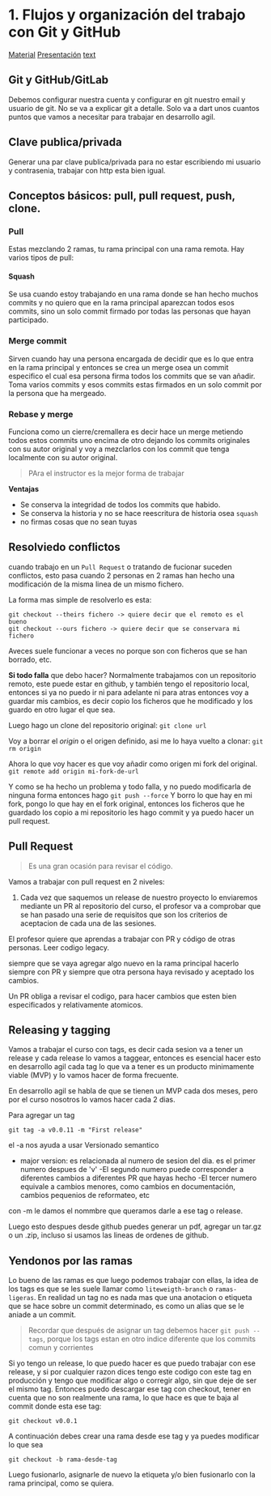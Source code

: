 # 1. Flujos y organización del trabajo con Git y GitHub

[Material](https://jj.github.io/curso-tdd/temas/git.html)
[Presentación](https://jj.github.io/curso-tdd/preso/git)
[text](https://www.youtube.com/watch?v=Kfzesb-wC5g&t=593s)

## Git y GitHub/GitLab

Debemos configurar nuestra cuenta y configurar en git nuestro email y usuario de git.
No se va a explicar git a detalle. Solo va a dart unos cuantos puntos que vamos a necesitar para trabajar en desarrollo agil.

## Clave publica/privada

Generar una par clave publica/privada para no estar escribiendo mi usuario y contrasenia, trabajar con http esta bien igual.

## Conceptos básicos: pull, pull request, push, clone.

### Pull

Estas mezclando 2 ramas, tu rama principal con una rama remota.
Hay varios tipos de pull:

#### Squash

Se usa cuando estoy trabajando en una rama donde se han hecho muchos commits y no quiero que en la rama principal aparezcan todos esos commits, sino un solo commit firmado por todas las personas que hayan participado.

### Merge commit

Sirven cuando hay una persona encargada de decidir que es lo que entra en la rama principal y entonces se crea un merge osea un commit especifico el cual esa persona firma todos los commits que se van añadir. Toma varios commits y esos commits estas firmados en un solo commit por la persona que ha mergeado.

### Rebase y merge

Funciona como un cierre/cremallera es decir hace un merge metiendo todos estos commits uno encima de otro dejando los commits originales con su autor original y voy a mezclarlos con los commit que tenga localmente con su autor original.

> PAra el instructor es la mejor forma de trabajar

**Ventajas**

- Se conserva la integridad de todos los commits que habido.
- Se conserva la historia y no se hace reescritura de historia osea `squash`
- no firmas cosas que no sean tuyas

## Resolviedo conflictos

cuando trabajo en un `Pull Request` o tratando de fucionar suceden conflictos, esto pasa cuando 2 personas en 2 ramas han hecho una modificación de la misma linea de un mismo fichero.

La forma mas simple de resolverlo es esta:

```shell
git checkout --theirs fichero -> quiere decir que el remoto es el bueno
git checkout --ours fichero -> quiere decir que se conservara mi fichero
```

Aveces suele funcionar a veces no porque son con ficheros que se han borrado, etc.

**Si todo falla** que debo hacer?
Normalmente trabajamos con un repositorio remoto, este puede estar en github, y también tengo el repositorio local, entonces si ya no puedo ir ni para adelante ni para atras entonces voy a guardar mis cambios, es decir copio los ficheros que he modificado y los guardo en otro lugar el que sea.

Luego hago un clone del repositorio original:
`git clone url`

Voy a borrar el _origin_ o el origen definido, asi me lo haya vuelto a clonar:
`git rm origin`

Ahora lo que voy hacer es que voy añadir como origen mi fork del original.
`git remote add origin mi-fork-de-url`

Y como se ha hecho un problema y todo falla, y no puedo modificarla de ninguna forma entonces hago
`git push --force`
Y borro lo que hay en mi fork, pongo lo que hay en el fork original, entonces los ficheros que he guardado los copio a mi repositorio les hago commit y ya puedo hacer un pull request.

## Pull Request

> Es una gran ocasión para revisar el código.

Vamos a trabajar con pull request en 2 niveles:

1. Cada vez que saquemos un release de nuestro proyecto lo enviaremos mediante un PR al repositorio del curso, el profesor va a comprobar que se han pasado una serie de requisitos que son los criterios de aceptacion de cada una de las sesiones.

El profesor quiere que aprendas a trabajar con PR y código de otras personas. Leer codigo legacy.

siempre que se vaya agregar algo nuevo en la rama principal hacerlo siempre con PR y siempre que otra persona haya revisado y aceptado los cambios.

Un PR obliga a revisar el codigo, para hacer cambios que esten bien especificados y relativamente atomicos.

## Releasing y tagging

Vamos a trabajar el curso con tags, es decir cada sesion va a tener un release y cada release lo vamos a taggear, entonces es esencial hacer esto en desarrollo agil cada tag lo que va a tener es un producto minimamente viable (MVP) y lo vamos hacer de forma frecuente.

En desarrollo agil se habla de que se tienen un MVP cada dos meses, pero por el curso nosotros lo vamos hacer cada 2 dias.

Para agregar un tag

```shell
git tag -a v0.0.11 -m "First release"
```

el -a nos ayuda a usar Versionado semantico

- major version: es relacionada al numero de sesion del dia. es el primer numero despues de 'v'
  -El segundo numero puede corresponder a diferentes cambios a diferentes PR que hayas hecho
  -El tercer numero equivale a cambios menores, como cambios en documentación, cambios pequenios de reformateo, etc

con -m le damos el nommbre que queramos darle a ese tag o release.

Luego esto despues desde github puedes generar un pdf, agregar un tar.gz o un .zip, incluso si usamos las lineas de ordenes de github.

## Yendonos por las ramas

Lo bueno de las ramas es que luego podemos trabajar con ellas, la idea de los tags es que se les suele llamar como `liteweigth-branch` o `ramas-ligeras`. En realidad un tag no es nada mas que una anotacion o etiqueta que se hace sobre un commit determinado, es como un alias que se le aniade a un commit.

> Recordar que después de asignar un tag debemos hacer `git push --tags`, porque los tags estan en otro indice diferente que los commits comun y corrientes

Si yo tengo un release, lo que puedo hacer es que puedo trabajar con ese release, y si por cualquier razon dices tengo este codigo con este tag en producción y tengo que modificar algo o corregir algo, sin que deje de ser el mismo tag. Entonces puedo descargar ese tag con checkout, tener en cuenta que no son realmente una rama, lo que hace es que te baja al commit donde esta ese tag:

`git checkout v0.0.1`

A continuación debes crear una rama desde ese tag y ya puedes modificar lo que sea

`git checkout -b rama-desde-tag`

Luego fusionarlo, asignarle de nuevo la etiqueta y/o bien fusionarlo con la rama principal, como se quiera.
